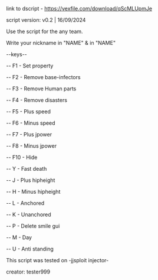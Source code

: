 link to dscript - https://vexfile.com/download/qScMLUpmJe


script version: v0.2 | 16/09/2024

Use the script for the any team. 

Write your nickname in "NAME" & in "NAME"


--keys--

-- F1 - Set property 

-- F2 - Remove base-infectors

-- F3 - Remove Human parts

-- F4 - Remove disasters

-- F5 - Plus speed

-- F6 - Minus speed

-- F7 - Plus jpower

-- F8 - Minus jpower

-- F10 - Hide


-- Y - Fast death

-- J - Plus hipheight

-- H - Minus hipheight

-- L - Anchored

-- K - Unanchored

-- P - Delete smile gui

-- M - Day

-- U - Anti standing


This script was tested on -jjsploit injector-

creator: tester999
